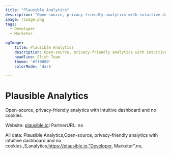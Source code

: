 ```yaml
---
title: "Plausible Analytics"
description: "Open-source, privacy-friendly analytics with intuitive dashboard and no cookies."
image: /image.png
tags: 
  - Developer
  - Marketer

ogImage:
    title: Plausible Analytics
    description: Open-source, privacy-friendly analytics with intuitive dashboard and no cookies.
    headline: Elish Team
    theme: '#ff0000'
    colorMode: 'dark'

---
```


# Plausible Analytics

Open-source, privacy-friendly analytics with intuitive dashboard and no cookies.

Website: [plausible.io](https://plausible.io)!
PartnerURL: no

All data:
Plausible Analytics,Open-source, privacy-friendly analytics with intuitive dashboard and no cookies.,S,analytics,https://plausible.io,"Developer, Marketer",no,